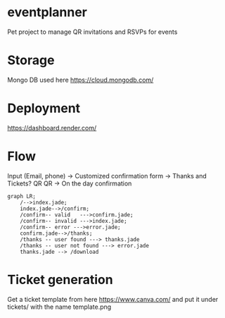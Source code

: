 # eventplanner
Pet project to manage QR invitations and RSVPs for events


# Storage
Mongo DB used here https://cloud.mongodb.com/

# Deployment
https://dashboard.render.com/

# Flow
Input (Email, phone) -> Customized confirmation form -> Thanks and Tickets? QR
QR -> On the day confirmation


```mermaid
graph LR;
    /-->index.jade;
    index.jade-->/confirm;
    /confirm-- valid   --->confirm.jade;
    /confirm-- invalid --->index.jade;
    /confirm-- error --->error.jade;
    confirm.jade-->/thanks;
    /thanks -- user found ---> thanks.jade
    /thanks -- user not found ---> error.jade
    thanks.jade --> /download
```

# Ticket generation
Get a ticket template from here https://www.canva.com/ and put it under tickets/ with the name template.png